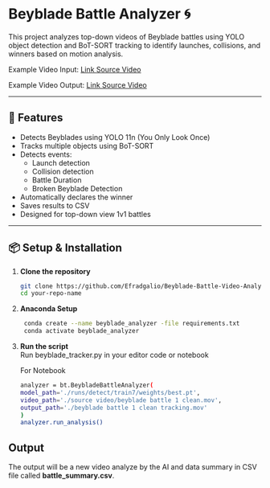 # Beyblade Battle Analyzer 🌀

This project analyzes top-down videos of Beyblade battles using YOLO object detection and BoT-SORT tracking to identify launches, collisions, and winners based on motion analysis.

Example Video Input: [Link Source Video](https://drive.google.com/drive/folders/1EXgGtlmYauc9mDzrxy0B8M3QkyA2JKRZ?usp=sharing)

Example Video Output: [Link Source Video](https://drive.google.com/drive/folders/1hS9j5b7VEfGNih6NgNDgiMAXrnNZeP6u?usp=sharing)

---

## 🚀 Features

- Detects Beyblades using YOLO 11n (You Only Look Once)
- Tracks multiple objects using BoT-SORT
- Detects events:
  - Launch detection
  - Collision detection
  - Battle Duration
  - Broken Beyblade Detection
- Automatically declares the winner
- Saves results to CSV
- Designed for top-down view 1v1 battles

---

## 📦 Setup & Installation

1. **Clone the repository** 

   ```bash
   git clone https://github.com/Efradgalio/Beyblade-Battle-Video-Analysis-System
   cd your-repo-name
   ``` 
2. **Anaconda Setup**
   ```bash
    conda create --name beyblade_analyzer -file requirements.txt
    conda activate beyblade_analyzer
    ```

3. **Run the script** <br>
    Run beyblade_tracker.py in your editor code or notebook

    For Notebook
    ```bash
    analyzer = bt.BeybladeBattleAnalyzer(
    model_path='./runs/detect/train7/weights/best.pt',
    video_path='./source video/beyblade battle 1 clean.mov',
    output_path='./beyblade battle 1 clean tracking.mov'
    )
    analyzer.run_analysis()
    ```

## Output
The output will be a new video analyze by the AI and data summary in CSV file called **battle_summary.csv**.